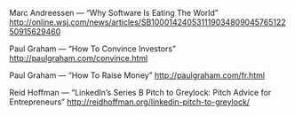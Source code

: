 Marc Andreessen — “Why Software Is Eating The World”
http://online.wsj.com/news/articles/SB10001424053111903480904576512250915629460

Paul Graham — “How To Convince Investors”
http://paulgraham.com/convince.html

Paul Graham — “How To Raise Money”
http://paulgraham.com/fr.html

Reid Hoffman — “LinkedIn’s Series B Pitch to Greylock: Pitch Advice for Entrepreneurs”
http://reidhoffman.org/linkedin-pitch-to-greylock/
